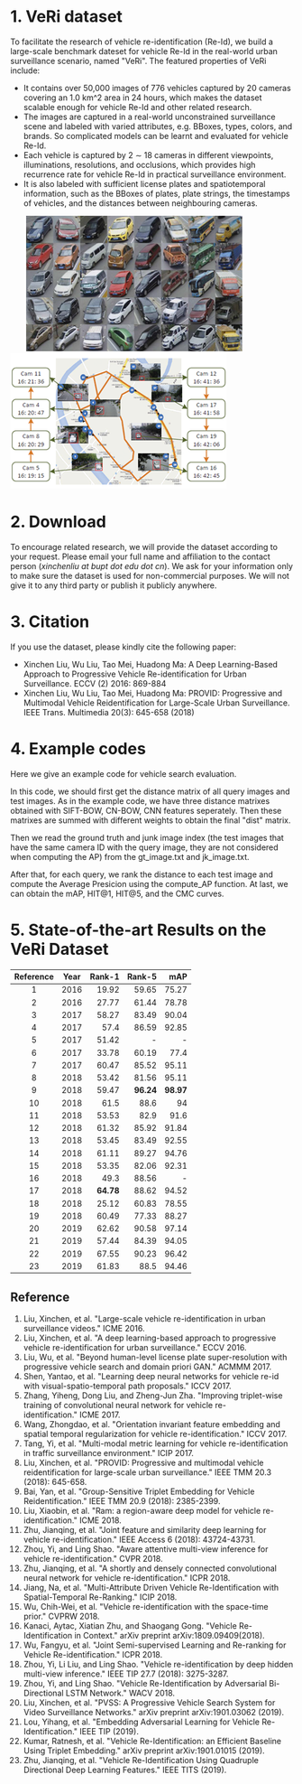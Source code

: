 # 1. VeRi dataset
To facilitate the research of vehicle re-identification (Re-Id), we build a large-scale benchmark dateset for vehicle Re-Id in the real-world urban surveillance scenario, named "VeRi". The featured properties of VeRi include:
* It contains over 50,000 images of 776 vehicles captured by 20 cameras covering an 1.0 km^2 area in 24 hours, which makes the dataset scalable enough for vehicle Re-Id and other related research. 
* The images are captured in a real-world unconstrained surveillance scene and labeled with varied attributes, e.g. BBoxes, types, colors, and brands. So complicated models can be learnt and evaluated for vehicle Re-Id.
* Each vehicle is captured by 2 ∼ 18 cameras in different viewpoints, illuminations, resolutions, and occlusions, which provides high recurrence rate for vehicle Re-Id in practical surveillance environment.
* It is also labeled with sufficient license plates and spatiotemporal information, such as the BBoxes of plates, plate strings, the timestamps of vehicles, and the distances between neighbouring cameras.

&ensp;&ensp;&ensp;&ensp;![Image](./images/VeRi_240.png)&ensp;&ensp;![Image](./images/VeRi2_240.png)

# 2. Download
To encourage related research, we will provide the dataset according to your request. 
Please email your full name and affiliation to the contact person (*xinchenliu at bupt dot edu dot cn*). 
We ask for your information only to make sure the dataset is used for non-commercial purposes. 
We will not give it to any third party or publish it publicly anywhere.

# 3. Citation
If you use the dataset, please kindly cite the following paper:
* Xinchen Liu, Wu Liu, Tao Mei, Huadong Ma: A Deep Learning-Based Approach to Progressive Vehicle Re-identification for Urban Surveillance. ECCV (2) 2016: 869-884
* Xinchen Liu, Wu Liu, Tao Mei, Huadong Ma: PROVID: Progressive and Multimodal Vehicle Reidentification for Large-Scale Urban Surveillance. IEEE Trans. Multimedia 20(3): 645-658 (2018)

# 4. Example codes
Here we give an example code for vehicle search evaluation.

In this code, we should first get the distance matrix of all query images and test images.
As in the example code, we have three distance matrixes obtained with SIFT-BOW, CN-BOW, CNN features seperately.
Then these matrixes are summed with different weights to obtain the final "dist" matrix.

Then we read the ground truth and junk image index (the test images that have the same camera ID with the query image, they are not considered when computing the AP) from the gt_image.txt and jk_image.txt.

After that, for each query, we rank the distance to each test image and compute the Average Presicion using the compute_AP function.
At last, we can obtain the mAP, HIT@1, HIT@5, and the CMC curves.

# 5. State-of-the-art Results on the VeRi Dataset

|Reference|Year|        Rank-1|        Rank-5|           mAP|
|:-------:|:--:|-------------:|-------------:|-------------:|
|1|2016|19.92|59.65|75.27|
|2|2016|27.77|61.44|78.78|
|3|2017|58.27|83.49|90.04|
|4|2017|57.4|86.59|92.85|
|5|2017|51.42|-|-|
|6|2017|33.78|60.19|77.4|
|7|2017|60.47|85.52|95.11|
|8|2018|53.42|81.56|95.11|
|9|2018|59.47|**96.24**|**98.97**|
|10|2018|61.5|88.6|94|
|11|2018|53.53|82.9|91.6|
|12|2018|61.32|85.92|91.84|
|13|2018|53.45|83.49|92.55|
|14|2018|61.11|89.27|94.76|
|15|2018|53.35|82.06|92.31|
|16|2018|49.3|88.56|-|
|17|2018|**64.78**|88.62|94.52|
|18|2018|25.12|60.83|78.55|
|19|2018|60.49|77.33|88.27|
|20|2019|62.62|90.58|97.14|
|21|2019|57.44|84.39|94.05|
|22|2019|67.55|90.23|96.42|
|23|2019|61.83|88.5|94.46|


## Reference
1. Liu, Xinchen, et al. "Large-scale vehicle re-identification in urban surveillance videos." ICME 2016.
2. Liu, Xinchen, et al. "A deep learning-based approach to progressive vehicle re-identification for urban surveillance." ECCV 2016.
3. Liu, Wu, et al. "Beyond human-level license plate super-resolution with progressive vehicle search and domain priori GAN." ACMMM 2017.
4. Shen, Yantao, et al. "Learning deep neural networks for vehicle re-id with visual-spatio-temporal path proposals." ICCV 2017.
5. Zhang, Yiheng, Dong Liu, and Zheng-Jun Zha. "Improving triplet-wise training of convolutional neural network for vehicle re-identification." ICME 2017.
6. Wang, Zhongdao, et al. "Orientation invariant feature embedding and spatial temporal regularization for vehicle re-identification." ICCV 2017.
7. Tang, Yi, et al. "Multi-modal metric learning for vehicle re-identification in traffic surveillance environment." ICIP 2017.
8. Liu, Xinchen, et al. "PROVID: Progressive and multimodal vehicle reidentification for large-scale urban surveillance." IEEE TMM 20.3 (2018): 645-658.
9. Bai, Yan, et al. "Group-Sensitive Triplet Embedding for Vehicle Reidentification." IEEE TMM 20.9 (2018): 2385-2399.
10. Liu, Xiaobin, et al. "Ram: a region-aware deep model for vehicle re-identification." ICME 2018.
11. Zhu, Jianqing, et al. "Joint feature and similarity deep learning for vehicle re-identification." IEEE Access 6 (2018): 43724-43731.
12. Zhou, Yi, and Ling Shao. "Aware attentive multi-view inference for vehicle re-identification." CVPR 2018.
13. Zhu, Jianqing, et al. "A shortly and densely connected convolutional neural network for vehicle re-identification." ICPR 2018.
14. Jiang, Na, et al. "Multi-Attribute Driven Vehicle Re-Identification with Spatial-Temporal Re-Ranking." ICIP 2018.
15. Wu, Chih-Wei, et al. "Vehicle re-identification with the space-time prior." CVPRW 2018.
16. Kanaci, Aytac, Xiatian Zhu, and Shaogang Gong. "Vehicle Re-Identification in Context." arXiv preprint arXiv:1809.09409(2018).
17. Wu, Fangyu, et al. "Joint Semi-supervised Learning and Re-ranking for Vehicle Re-identification." ICPR 2018.
18. Zhou, Yi, Li Liu, and Ling Shao. "Vehicle re-identification by deep hidden multi-view inference." IEEE TIP 27.7 (2018): 3275-3287.
19. Zhou, Yi, and Ling Shao. "Vehicle Re-Identification by Adversarial Bi-Directional LSTM Network." WACV 2018.
20. Liu, Xinchen, et al. "PVSS: A Progressive Vehicle Search System for Video Surveillance Networks." arXiv preprint arXiv:1901.03062 (2019).
21. Lou, Yihang, et al. "Embedding Adversarial Learning for Vehicle Re-Identification." IEEE TIP (2019).
22. Kumar, Ratnesh, et al. "Vehicle Re-Identification: an Efficient Baseline Using Triplet Embedding." arXiv preprint arXiv:1901.01015 (2019).
23. Zhu, Jianqing, et al. "Vehicle Re-Identification Using Quadruple Directional Deep Learning Features." IEEE TITS (2019).
